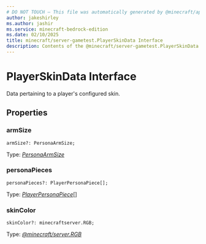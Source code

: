```yaml
---
# DO NOT TOUCH — This file was automatically generated by @minecraft/api-docs-generator, to report problems file an issue at https://github.com/Mojang/minecraft-scripting-libraries
author: jakeshirley
ms.author: jashir
ms.service: minecraft-bedrock-edition
ms.date: 02/10/2025
title: minecraft/server-gametest.PlayerSkinData Interface
description: Contents of the @minecraft/server-gametest.PlayerSkinData class.
---
```

# PlayerSkinData Interface

Data pertaining to a player's configured skin.

## Properties

### **armSize**
`armSize?: PersonaArmSize;`

Type: [*PersonaArmSize*](PersonaArmSize.md)

### **personaPieces**
`personaPieces?: PlayerPersonaPiece[];`

Type: [*PlayerPersonaPiece*](PlayerPersonaPiece.md)[]

### **skinColor**
`skinColor?: minecraftserver.RGB;`

Type: [*@minecraft/server.RGB*](../../../scriptapi/minecraft/server/RGB.md)
